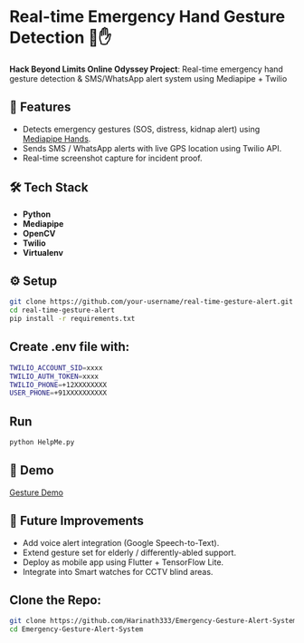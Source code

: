# Real-time Emergency Hand Gesture Detection 🚨✋

**Hack Beyond Limits Online Odyssey Project**: Real-time emergency hand gesture detection & SMS/WhatsApp alert system using Mediapipe + Twilio 

## 🔹 Features
- Detects emergency gestures (SOS, distress, kidnap alert) using [Mediapipe Hands](https://developers.google.com/mediapipe/solutions/vision/hand_landmarker).
- Sends SMS / WhatsApp alerts with live GPS location using Twilio API.
- Real-time screenshot capture for incident proof.

## 🛠 Tech Stack
- **Python**
- **Mediapipe**
- **OpenCV**
- **Twilio**
- **Virtualenv**

## ⚙️ Setup
```bash
git clone https://github.com/your-username/real-time-gesture-alert.git
cd real-time-gesture-alert
pip install -r requirements.txt
```
## Create .env file with:
```bash
TWILIO_ACCOUNT_SID=xxxx
TWILIO_AUTH_TOKEN=xxxx
TWILIO_PHONE=+12XXXXXXXX
USER_PHONE=+91XXXXXXXXXX
```
## Run
```bash
python HelpMe.py
```
## 🎥 Demo
[Gesture Demo](https://www.youtube.com/watch?v=HJQ8-NkHRgI)

## 🚀 Future Improvements
- Add voice alert integration (Google Speech-to-Text).
- Extend gesture set for elderly / differently-abled support.
- Deploy as mobile app using Flutter + TensorFlow Lite.
- Integrate into Smart watches for CCTV blind areas.

## Clone the Repo:
```bash
git clone https://github.com/Harinath333/Emergency-Gesture-Alert-System.git
cd Emergency-Gesture-Alert-System
```
